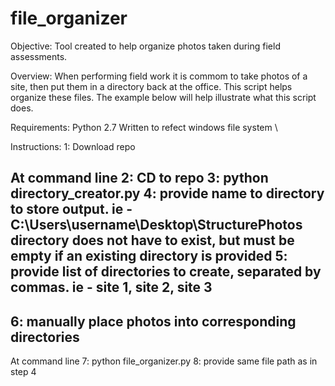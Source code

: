 # file_organizer

Objective:
Tool created to help organize photos taken during field assessments. 

Overview:
When performing field work it is commom to take photos of a site, then put them in a directory back at the office. 
This script helps organize these files. The example below will help illustrate what this script does.



Requirements:
Python 2.7
Written to refect windows file system \\

Instructions:
1: Download repo

At command line
2: CD to repo
3: python directory_creator.py
4: provide name to directory to store output. ie - C:\Users\username\Desktop\StructurePhotos
    directory does not have to exist, but must be empty if an existing directory is provided
5: provide list of directories to create, separated by commas. ie - site 1, site 2, site 3
--
6: manually place photos into corresponding directories
--
At command line
7: python file_organizer.py
8: provide same file path as in step 4

